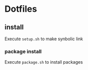 # Dotfiles

## install
Execute `setup.sh` to make synbolic link

### package install
Execute `package.sh` to install packages
